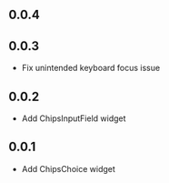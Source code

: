 ## 0.0.4

## 0.0.3

* Fix unintended keyboard focus issue

## 0.0.2

* Add ChipsInputField widget

## 0.0.1

* Add ChipsChoice widget
